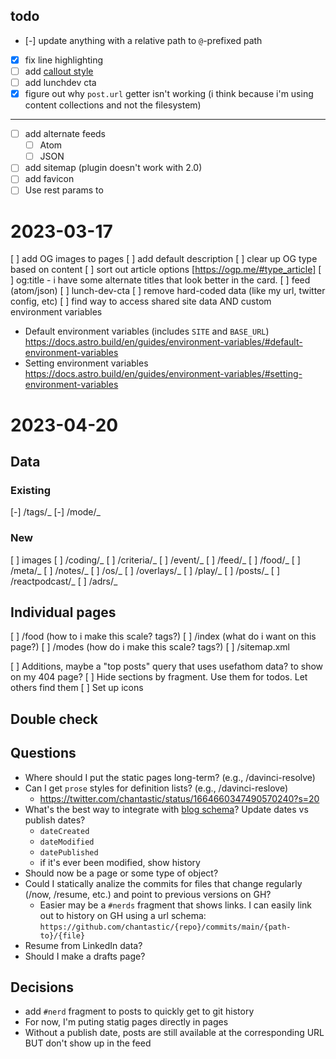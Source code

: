 ## todo

- [-] update anything with a relative path to `@`-prefixed path
- [x] fix line highlighting
- [ ] add [callout style](https://help.obsidian.md/Editing+and+formatting/Callouts)
- [ ] add lunchdev cta
- [x] figure out why `post.url` getter isn't working (i think because i'm using content collections and not the filesystem)

---

- [ ] add alternate feeds
  - [ ] Atom
  - [ ] JSON
- [ ] add sitemap (plugin doesn't work with 2.0)
- [ ] add favicon
- [ ] Use rest params to

# 2023-03-17

[ ] add OG images to pages
[ ] add default description
[ ] clear up OG type based on content
[ ] sort out article options [https://ogp.me/#type_article]
[ ] og:title - i have some alternate titles that look better in the card.
[ ] feed (atom/json)
[ ] lunch-dev-cta
[ ] remove hard-coded data (like my url, twitter config, etc)
[ ] find way to access shared site data AND custom environment variables

- Default environment variables (includes `SITE` and `BASE_URL`) https://docs.astro.build/en/guides/environment-variables/#default-environment-variables
- Setting environment variables https://docs.astro.build/en/guides/environment-variables/#setting-environment-variables

# 2023-04-20

## Data

### Existing

[-] /tags/_
[-] /mode/_

### New

[ ] images
[ ] /coding/_
[ ] /criteria/_
[ ] /event/_
[ ] /feed/_
[ ] /food/_
[ ] /meta/_
[ ] /notes/_
[ ] /os/_
[ ] /overlays/_
[ ] /play/_
[ ] /posts/_
[ ] /reactpodcast/\_
[ ] /adrs/\_

## Individual pages

[ ] /food (how to i make this scale? tags?)
[ ] /index (what do i want on this page?)
[ ] /modes (how do i make this scale? tags?)
[ ] /sitemap.xml

[ ] Additions, maybe a "top posts" query that uses usefathom data? to show on my 404 page?
[ ] Hide sections by fragment. Use them for todos. Let others find them
[ ] Set up icons

## Double check

## Questions

- Where should I put the static pages long-term? (e.g., /davinci-resolve)
- Can I get `prose` styles for definition lists? (e.g., /davinci-reslove)
  - https://twitter.com/chantastic/status/1664660347490570240?s=20
- What's the best way to integrate with [blog schema](https://schema.org/Blog)? Update dates vs publish dates?
  - `dateCreated`
  - `dateModified`
  - `datePublished`
  - if it's ever been modified, show history
- Should now be a page or some type of object?
- Could I statically analize the commits for files that change regularly (/now, /resume, etc.) and point to previous versions on GH?
  - Easier may be a `#nerds` fragment that shows links. I can easily link out to history on GH using a url schema: `https://github.com/chantastic/{repo}/commits/main/{path-to}/{file}`
- Resume from LinkedIn data?
- Should I make a drafts page?

## Decisions

- add `#nerd` fragment to posts to quickly get to git history
- For now, I'm puting statig pages directly in pages
- Without a publish date, posts are still available at the corresponding URL BUT don't show up in the feed
